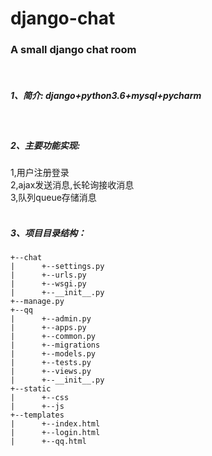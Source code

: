 # django-chat

### A small django chat room
<br/>

##### 1、简介: django+python3.6+mysql+pycharm
<br/>

##### 2、主要功能实现:
1,用户注册登录<br/>
2,ajax发送消息,长轮询接收消息<br/>
3,队列queue存储消息<br/>
<br/>

##### 3、项目目录结构：

    +--chat
    |      +--settings.py
    |      +--urls.py
    |      +--wsgi.py
    |      +--__init__.py
    +--manage.py
    +--qq
    |      +--admin.py
    |      +--apps.py
    |      +--common.py
    |      +--migrations
    |      +--models.py
    |      +--tests.py
    |      +--views.py
    |      +--__init__.py
    +--static
    |      +--css
    |      +--js
    +--templates
    |      +--index.html
    |      +--login.html
    |      +--qq.html



